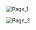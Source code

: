 ![Page_1](https://github.com/AbdulRahmanAzam/cpp-practise/assets/69141440/8471407b-12a7-4732-a43e-f0bb03462d2c)

![Page_2](https://github.com/AbdulRahmanAzam/cpp-practise/assets/69141440/2f66fdad-c340-4dec-a26a-deb9275b2592)
